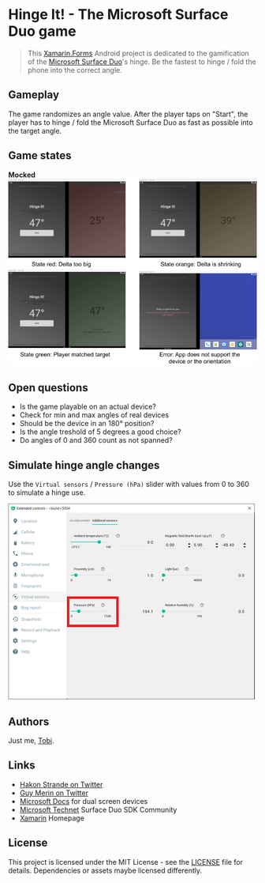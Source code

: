 # Hinge It! - The Microsoft Surface Duo game
> This [Xamarin.Forms](https://dotnet.microsoft.com/apps/xamarin) Android project is dedicated to the gamification of the [Microsoft Surface Duo](https://www.microsoft.com/en-us/surface/devices/surface-duo)'s hinge. Be the fastest to hinge / fold the phone into the correct angle.

## Gameplay
The game randomizes an angle value. After the player taps on "Start", the player has to hinge / fold the Microsoft Surface Duo as fast as possible into the target angle.

## Game states

**Mocked**
![Summary](docs/summary.png)

## Open questions
- Is the game playable on an actual device?
- Check for min and max angles of real devices
- Should be the device in an 180° position?
- Is the angle treshold of 5 degrees a good choice?
- Do angles of 0 and 360 count as not spanned?

## Simulate hinge angle changes
Use the `Virtual sensors` / `Pressure (hPa)` slider with values from 0 to 360 to simulate a hinge use.

![Hinge value](docs/sensor.PNG)

## Authors
Just me, [Tobi]([https://tscholze.github.io).

## Links
- [Hakon Strande on Twitter](https://twitter.com/HakonStrande)
- [Guy Merin on Twitter](https://twitter.com/gmerin)
- [Microsoft Docs](https://docs.microsoft.com/en-us/dual-screen/android/get-duo-sdk?tabs=java) for dual screen devices
- [Microsoft Technet](https://techcommunity.microsoft.com/t5/surface-duo-sdk/bd-p/SurfaceDuoSDK) Surface Duo SDK Community
- [Xamarin](https://dotnet.microsoft.com/apps/xamarin) Homepage

## License
This project is licensed under the MIT License - see the [LICENSE](LICENSE) file for details.
Dependencies or assets maybe licensed differently.

